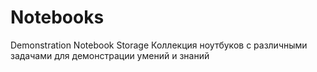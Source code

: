 # Notebooks
Demonstration Notebook Storage
Коллекция ноутбуков с различными задачами для демонстрации умений и знаний

